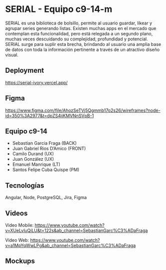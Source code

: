
# SERIAL - Equipo c9-14-m

SERIAL es una biblioteca de bolsillo, permite al usuario guardar, likear y agrupar series generando listas. Existen muchas apps en el mercado que contemplan esta funcionalidad, pero está relegada a un segundo plano, muchas veces descuidando su complejidad, profundidad y potencial. SERIAL surge para suplir esta brecha, brindando al usuario una amplia base de datos con toda la información pertinente a través de un atractivo diseño visual.


## Deployment

https://serial-ivory.vercel.app/


## Figma
https://www.figma.com/file/AhozSeTVj5Qgmmb17o2s26/wireframes?node-id=350%3A2977&t=dpZS4ijKMVNnSVpB-1
## Equipo c9-14

- Sebastian Garcia Fraga (BACK)
- Juan Gabriel Rios D’Amico (FRONT)
- Camilo Durand (UX)
- Juan González (UX)
- Emanuel Manrique (LT)
- Santos Felipe Cuba Quispe (PM)


## Tecnologías
   Angular, Node, PostgreSQL, Jira, Figma
## Videos
Video Mobile:
https://www.youtube.com/watch?v=XUeLvluQiLU&t=122s&ab_channel=SebastianGarc%C3%ADaFraga

Video Web: 
https://www.youtube.com/watch?v=a1MpYqWwLPg&ab_channel=SebastianGarc%C3%ADaFraga
## Mockups
